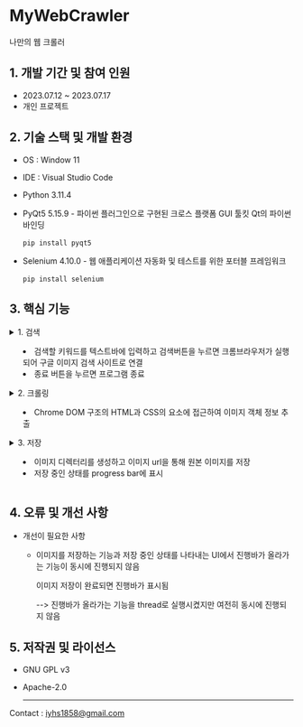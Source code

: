 # MyWebCrawler
나만의 웹 크롤러

## 1. 개발 기간 및 참여 인원
* 2023.07.12 ~ 2023.07.17
* 개인 프로젝트

## 2. 기술 스택 및 개발 환경
* OS : Window 11
* IDE : Visual Studio Code

* Python 3.11.4
* PyQt5 5.15.9 - 파이썬 플러그인으로 구현된 크로스 플랫폼 GUI 툴킷 Qt의 파이썬 바인딩
  ```
  pip install pyqt5
  ```
* Selenium 4.10.0 - 웹 애플리케이션 자동화 및 테스트를 위한 포터블 프레임워크
  ```
  pip install selenium
  ```

## 3. 핵심 기능
<details>
<summary>1. 검색

  * 검색할 키워드를 텍스트바에 입력하고 검색버튼을 누르면 크롬브라우저가 실행되어 구글 이미지 검색 사이트로 연결
  * 종료 버튼을 누르면 프로그램 종료
 </summary>

  ![검색](./image/mainwindow.PNG) 
  
  ---
  ```python
  chromeOptions = webdriver.ChromeOptions()
  chromeOptions.add_experimental_option("detach",True)
  chromeOptions.add_argument('--ignore-certificate-errors')
  chromeOptions.add_argument('--lang=ko_KR')
  chromeService = Service(executable_path=ChromeDriverManager().install())
  self.driver = webdriver.Chrome(service=chromeService,options=chromeOptions)
  self.driver.get('https://www.google.com/imghp?hl=ko&tab=ri&ogbl')
  ```

  python에서 slenium을 사용하려면 webdriver 필요 --> chrome webdriver 설치
    
  webdriver의 옵션을 설정하고 구글 이미지 사이트에 연결하는 단계
  
  ---
</details>

<details>
  <summary> 2. 크롤링

  * Chrome DOM 구조의 HTML과 CSS의 요소에 접근하여 이미지 객체 정보 추출
 </summary>
 
```python
SCROLL_PAUSE_TIME = 1
lastHeight = self.driver.execute_script("return document.body.scrollHeight")
while True:
    self.driver.execute_script("window.scrollTo(0,document.body.scrollHeight);")
    time.sleep(SCROLL_PAUSE_TIME)
    newHeight = self.driver.execute_script("return document.body.scrollHeight")

if newHeight == lastHeight:
  """ 이하 생략 """
```

브라우저에서 스크롤의 높이를 가져옴
더이상 스크롤바를 내릴 수 없을 때까지 스크롤바를 내림  

---

```python
self.images = self.driver.find_elements(By.CSS_SELECTOR, '.rg_i.Q4LuWd')
```

css_selector와 이미지의 class 요소 id를 통해 DOM 구조에 접근하여 이미지(섬네일) 객체 정보를 저장

---

</details>

<details>
  <summary> 3. 저장
  
  * 이미지 디렉터리를 생성하고 이미지 url을 통해 원본 이미지를 저장
  * 저장 중인 상태를 progress bar에 표시
 </summary>
 
  ![크롤링](./image/crawling.gif)  

  ```python
  for image in self.images:
    try:
        image.click()
        time.sleep(1)
        imageUrl = self.driver.find_element(By.XPATH,'//*[@id="Sva75c"]/div[2]/div/div[2]/div[2]/div[2]/c-wiz/div/div/div/div[3]/div[1]/a/img[1]').get_attribute('src')
        """ 이하 생략 """
  ```

  섬네일을 클릭하면 나오는 원본 이미지의 XPATH를 이용해 'src' 속성에서 원본 이미지가 저장되어 있는 url 정보를 불러옴

  ---
  
  ![저장](./image/savedImage.PNG)

  이미지 디렉터리를 생성하고 이미지 url에 접근하여 원본 이미지를 저장

  ---
  
  ![완료](./image/complete.PNG)

  저장 중인 상태를 진행바에 표시

  저장이 완료되면 총 이미지 개수와 저장에 성공한 이미지, 저장에 실패한 이미지 개수를 새 창에 표시

  ---
</details>

## 4. 오류 및 개선 사항

* 개선이 필요한 사항
  + 이미지를 저장하는 기능과 저장 중인 상태를 나타내는 UI에서 진행바가 올라가는 기능이 동시에 진행되지 않음

    이미지 저장이 완료되면 진행바가 표시됨

    --> 진행바가 올라가는 기능을 thread로 실행시켰지만 여전히 동시에 진행되지 않음

## 5. 저작권 및 라이선스
* GNU GPL v3
* Apache-2.0

  ---
Contact : <iyhs1858@gmail.com> 
